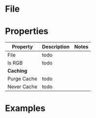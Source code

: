 # File


# Properties


| Property | Description | Notes | 
| -------- | ----------- | ----- |
| File | todo | |
| Is RGB | todo | |
| **Caching** |  | | 
| Purge Cache | todo | |
| Never Cache | todo | |




# Examples
